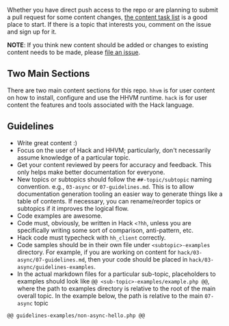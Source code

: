 Whether you have direct push access to the repo or are planning to submit a pull request for some content changes, [the content task list](https://github.com/hhvm/user-documentation/issues/1) is a good place to start. If there is a topic that interests you, comment on the issue and sign up for it. 

**NOTE**: If you think new content should be added or changes to existing content needs to be made, please [file an issue](https://github.com/hhvm/user-documentation/issues/new). 

## Two Main Sections

There are two main content sections for this repo. `hhvm` is for user content on how to install, configure and use the HHVM runtime. `hack` is for user content the features and tools associated with the Hack language.

## Guidelines

- Write great content :)
- Focus on the user of Hack and HHVM; particularly, don't necessarily assume knowledge of a particular topic.
- Get your content reviewed by peers for accuracy and feedback. This only helps make better documentation for everyone.
- New topics or subtopics should follow the `##-topic/subtopic` naming convention. e.g., `03-async` or `07-guidelines.md`. This is to allow documentation generation tooling an easier way to generate things like a table of contents. If necessary, you can rename/reorder topics or subtopics if it improves the logical flow.
- Code examples are awesome.
- Code must, obviously, be written in Hack `<?hh`, unless you are specifically writing some sort of comparison, anti-pattern, etc.
- Hack code must typecheck with `hh_client` correctly.
- Code samples should be in their own file under `<subtopic>-examples` directory. For example, if you are working on content for `hack/03-async/07-guidelines.md`, then your code should be placed in `hack/03-async/guidelines-examples`.
- In the actual markdown files for a particular sub-topic, placeholders to examples should look like `@@ <sub-topic>-examples/example.php @@`, where the path to examples directory is relative to the root of the main overall topic. In the example below, the path is relative to the main `07-async` topic

```
@@ guidelines-examples/non-async-hello.php @@
```
